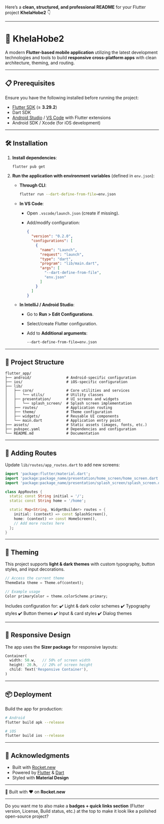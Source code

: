 Here’s a **clean, structured, and professional README** for your Flutter project **KhelaHobe2** 👇

---

# 🚀 KhelaHobe2

A modern **Flutter-based mobile application** utilizing the latest development technologies and tools to build **responsive cross-platform apps** with clean architecture, theming, and routing.

---

## 📋 Prerequisites

Ensure you have the following installed before running the project:

* [Flutter SDK](https://flutter.dev/docs/get-started/install) (≥ **3.29.2**)
* Dart SDK
* [Android Studio](https://developer.android.com/studio) / [VS Code](https://code.visualstudio.com/) with Flutter extensions
* Android SDK / Xcode (for iOS development)

---

## 🛠️ Installation

1. **Install dependencies**:

   ```bash
   flutter pub get
   ```

2. **Run the application with environment variables** (defined in `env.json`):

   * **Through CLI**:

     ```bash
     flutter run --dart-define-from-file=env.json
     ```

   * **In VS Code**:

     * Open `.vscode/launch.json` (create if missing).
     * Add/modify configuration:

       ```json
       {
         "version": "0.2.0",
         "configurations": [
           {
             "name": "Launch",
             "request": "launch",
             "type": "dart",
             "program": "lib/main.dart",
             "args": [
               "--dart-define-from-file",
               "env.json"
             ]
           }
         ]
       }
       ```

   * **In IntelliJ / Android Studio**:

     * Go to **Run > Edit Configurations**.
     * Select/create Flutter configuration.
     * Add to **Additional arguments**:

       ```bash
       --dart-define-from-file=env.json
       ```

---

## 📁 Project Structure

```
flutter_app/
├── android/                # Android-specific configuration
├── ios/                    # iOS-specific configuration
├── lib/
│   ├── core/               # Core utilities and services
│   │   └── utils/          # Utility classes
│   ├── presentation/       # UI screens and widgets
│   │   └── splash_screen/  # Splash screen implementation
│   ├── routes/             # Application routing
│   ├── theme/              # Theme configuration
│   ├── widgets/            # Reusable UI components
│   └── main.dart           # Application entry point
├── assets/                 # Static assets (images, fonts, etc.)
├── pubspec.yaml            # Dependencies and configuration
└── README.md               # Documentation
```

---

## 🧩 Adding Routes

Update `lib/routes/app_routes.dart` to add new screens:

```dart
import 'package:flutter/material.dart';
import 'package:package_name/presentation/home_screen/home_screen.dart';
import 'package:package_name/presentation/splash_screen/splash_screen.dart';

class AppRoutes {
  static const String initial = '/';
  static const String home = '/home';

  static Map<String, WidgetBuilder> routes = {
    initial: (context) => const SplashScreen(),
    home: (context) => const HomeScreen(),
    // Add more routes here
  };
}
```

---

## 🎨 Theming

This project supports **light & dark themes** with custom typography, button styles, and input decorations.

```dart
// Access the current theme
ThemeData theme = Theme.of(context);

// Example usage
Color primaryColor = theme.colorScheme.primary;
```

Includes configuration for:
✔️ Light & dark color schemes
✔️ Typography styles
✔️ Button themes
✔️ Input & card styles
✔️ Dialog themes

---

## 📱 Responsive Design

The app uses the **Sizer package** for responsive layouts:

```dart
Container(
  width: 50.w,   // 50% of screen width
  height: 20.h,  // 20% of screen height
  child: Text('Responsive Container'),
)
```

---

## 📦 Deployment

Build the app for production:

```bash
# Android
flutter build apk --release

# iOS
flutter build ios --release
```

---

## 🙏 Acknowledgments

* Built with [Rocket.new](https://rocket.new)
* Powered by [Flutter](https://flutter.dev) & [Dart](https://dart.dev)
* Styled with **Material Design**

---

💙 Built with ❤️ on **Rocket.new**

---

Do you want me to also make a **badges + quick links section** (Flutter version, License, Build status, etc.) at the top to make it look like a polished open-source project?

